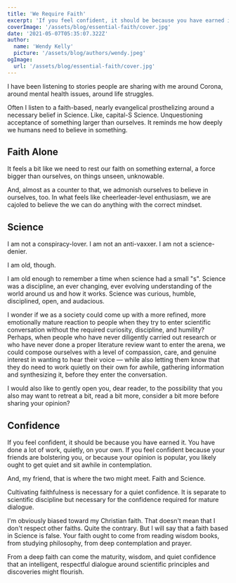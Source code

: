 ```yaml
---
title: 'We Require Faith'
excerpt: 'If you feel confident, it should be because you have earned it. You have done a lot of work, quietly, on your own. If you feel confident because your friends are bolstering you, or because your opinion is popular, you likely ought to get quiet and sit awhile in contemplation.' 
coverImage: '/assets/blog/essential-faith/cover.jpg'
date: '2021-05-07T05:35:07.322Z'
author:
  name: 'Wendy Kelly'
  picture: '/assets/blog/authors/wendy.jpeg'
ogImage:
  url: '/assets/blog/essential-faith/cover.jpg'
---
```


I have been listening to stories people are sharing with me around Corona, around mental health issues, around life struggles.

Often I listen to a faith-based, nearly evangelical prosthelizing around a necessary belief in Science. Like, capital-S Science. Unquestioning acceptance of something larger than ourselves. It reminds me how deeply we humans need to believe in something.

## Faith Alone

It feels a bit like we need to rest our faith on something external, a force bigger than ourselves, on things unseen, unknowable.

And, almost as a counter to that, we admonish ourselves to believe in ourselves, too. In what feels like cheerleader-level enthusiasm, we are cajoled to believe the we can do anything with the correct mindset.

## Science

I am not a conspiracy-lover. I am not an anti-vaxxer. I am not a science-denier. 

I am old, though.

I am old enough to remember a time when science had a small "s". Science was a discipline, an ever changing, ever evolving understanding of the world around us and how it works. Science was curious, humble, disciplined, open, and audacious.

I wonder if we as a society could come up with a more refined, more emotionally mature reaction to people when they try to enter scientific conversation without the required curiosity, discipline, and humility? Perhaps, when people who have never diligently carried out research or who have never done a proper literature review want to enter the arena, we could compose ourselves with a level of compassion, care, and genuine interest in wanting to hear their voice — while also letting them know that they do need to work quietly on their own for awhile, gathering information and synthesizing it, before they enter the conversation.

I would also like to gently open you, dear reader, to the possibility that you also may want to retreat a bit, read a bit more, consider a bit more before sharing your opinion?

## Confidence

If you feel confident, it should be because you have earned it. You have done a lot of work, quietly, on your own. If you feel confident because your friends are bolstering you, or because your opinion is popular, you likely ought to get quiet and sit awhile in contemplation.

And, my friend, that is where the two might meet. Faith and Science.

Cultivating faithfulness is necessary for a quiet confidence. It is separate to scientific discipline but necessary for the confidence required for mature dialogue.

I'm obviously biased toward my Christian faith. That doesn't mean that I don't respect other faiths. Quite the contrary. But I will say that a faith based in Science is false. Your faith ought to come from reading wisdom books, from studying philosophy, from deep contemplation and prayer. 

From a deep faith can come the maturity, wisdom, and quiet confidence that an intelligent, respectful dialogue around scientific principles and discoveries might flourish.




